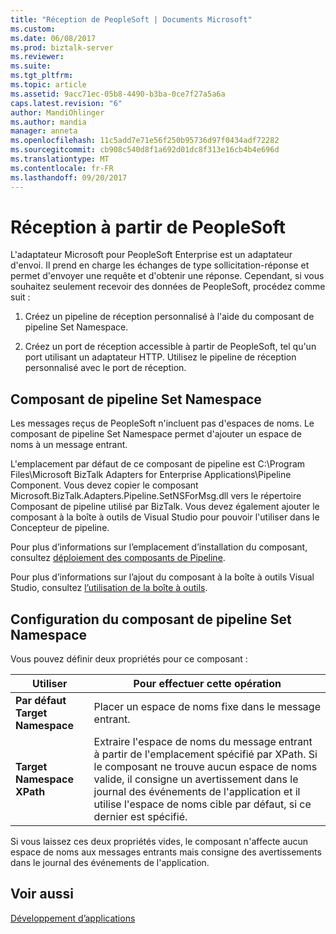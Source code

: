 ```yaml
---
title: "Réception de PeopleSoft | Documents Microsoft"
ms.custom: 
ms.date: 06/08/2017
ms.prod: biztalk-server
ms.reviewer: 
ms.suite: 
ms.tgt_pltfrm: 
ms.topic: article
ms.assetid: 9acc71ec-05b8-4490-b3ba-0ce7f27a5a6a
caps.latest.revision: "6"
author: MandiOhlinger
ms.author: mandia
manager: anneta
ms.openlocfilehash: 11c5add7e71e56f250b95736d97f0434adf72282
ms.sourcegitcommit: cb908c540d8f1a692d01dc8f313e16cb4b4e696d
ms.translationtype: MT
ms.contentlocale: fr-FR
ms.lasthandoff: 09/20/2017
---
```

# <a name="receiving-from-peoplesoft"></a>Réception à partir de PeopleSoft
L'adaptateur Microsoft pour PeopleSoft Enterprise est un adaptateur d'envoi. Il prend en charge les échanges de type sollicitation-réponse et permet d'envoyer une requête et d'obtenir une réponse. Cependant, si vous souhaitez seulement recevoir des données de PeopleSoft, procédez comme suit :  
  
1.  Créez un pipeline de réception personnalisé à l'aide du composant de pipeline Set Namespace.  
  
2.  Créez un port de réception accessible à partir de PeopleSoft, tel qu'un port utilisant un adaptateur HTTP. Utilisez le pipeline de réception personnalisé avec le port de réception.  
  
## <a name="the-set-namespace-pipeline-component"></a>Composant de pipeline Set Namespace  
 Les messages reçus de PeopleSoft n'incluent pas d'espaces de noms. Le composant de pipeline Set Namespace permet d'ajouter un espace de noms à un message entrant.  
  
 L'emplacement par défaut de ce composant de pipeline est C:\Program Files\Microsoft BizTalk Adapters for Enterprise Applications\Pipeline Component. Vous devez copier le composant Microsoft.BizTalk.Adapters.Pipeline.SetNSForMsg.dll vers le répertoire Composant de pipeline utilisé par BizTalk. Vous devez également ajouter le composant à la boîte à outils de Visual Studio pour pouvoir l'utiliser dans le Concepteur de pipeline.  
  
 Pour plus d’informations sur l’emplacement d’installation du composant, consultez [déploiement des composants de Pipeline](../core/deploying-pipeline-components.md).  
  
 Pour plus d’informations sur l’ajout du composant à la boîte à outils Visual Studio, consultez [l’utilisation de la boîte à outils](../core/how-to-use-the-toolbox.md).  
  
## <a name="configuring-the-set-namespace-pipeline-component"></a>Configuration du composant de pipeline Set Namespace  
 Vous pouvez définir deux propriétés pour ce composant :  
  
|Utiliser|Pour effectuer cette opération|  
|--------------|----------------|  
|**Par défaut Target Namespace**|Placer un espace de noms fixe dans le message entrant.|  
|**Target Namespace XPath**|Extraire l'espace de noms du message entrant à partir de l'emplacement spécifié par XPath. Si le composant ne trouve aucun espace de noms valide, il consigne un avertissement dans le journal des événements de l'application et il utilise l'espace de noms cible par défaut, si ce dernier est spécifié.|  
  
 Si vous laissez ces deux propriétés vides, le composant n'affecte aucun espace de noms aux messages entrants mais consigne des avertissements dans le journal des événements de l'application.  
  
## <a name="see-also"></a>Voir aussi  
 [Développement d’applications](../core/developing-applications4.md)